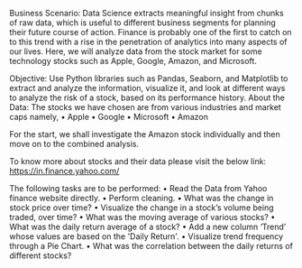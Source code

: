 Business Scenario: Data Science extracts meaningful insight from chunks of raw data, which is 
useful to different business segments for planning their future course of action. Finance is 
probably one of the first to catch on to this trend with a rise in the penetration of analytics into many aspects of our lives. Here, we will analyze data from the stock market for some technology stocks such as Apple, Google, Amazon, and Microsoft.


Objective: Use Python libraries such as Pandas, Seaborn, and Matplotlib to extract and analyze 
the information, visualize it, and look at different ways to analyze the risk of a stock, based on its 
performance history.
About the Data: The stocks we have chosen are from various industries and market caps namely,
• Apple
• Google
• Microsoft
• Amazon

For the start, we shall investigate the Amazon stock individually and then move on to the 
combined analysis.

To know more about stocks and their data please visit the below link:
https://in.finance.yahoo.com/

The following tasks are to be performed:
• Read the Data from Yahoo finance website directly.
• Perform cleaning.
• What was the change in stock price over time?
• Visualize the change in a stock’s volume being traded, over time?
• What was the moving average of various stocks?
• What was the daily return average of a stock?
• Add a new column ‘Trend’ whose values are based on the 'Daily Return'.
• Visualize trend frequency through a Pie Chart.
• What was the correlation between the daily returns of different stocks?
